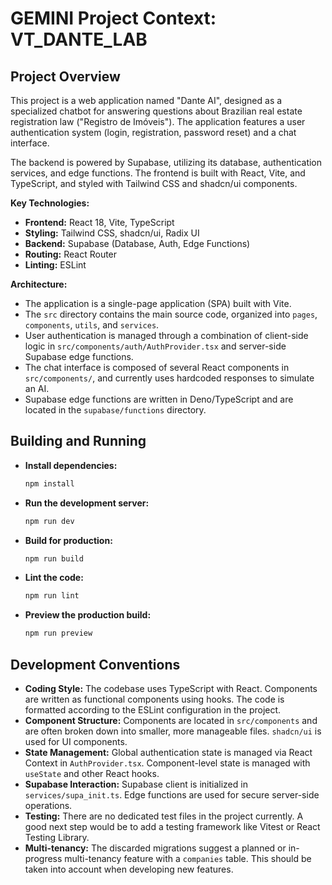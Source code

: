 # GEMINI Project Context: VT_DANTE_LAB

## Project Overview

This project is a web application named "Dante AI", designed as a specialized chatbot for answering questions about Brazilian real estate registration law ("Registro de Imóveis"). The application features a user authentication system (login, registration, password reset) and a chat interface.

The backend is powered by Supabase, utilizing its database, authentication services, and edge functions. The frontend is built with React, Vite, and TypeScript, and styled with Tailwind CSS and shadcn/ui components.

**Key Technologies:**

*   **Frontend:** React 18, Vite, TypeScript
*   **Styling:** Tailwind CSS, shadcn/ui, Radix UI
*   **Backend:** Supabase (Database, Auth, Edge Functions)
*   **Routing:** React Router
*   **Linting:** ESLint

**Architecture:**

*   The application is a single-page application (SPA) built with Vite.
*   The `src` directory contains the main source code, organized into `pages`, `components`, `utils`, and `services`.
*   User authentication is managed through a combination of client-side logic in `src/components/auth/AuthProvider.tsx` and server-side Supabase edge functions.
*   The chat interface is composed of several React components in `src/components/`, and currently uses hardcoded responses to simulate an AI.
*   Supabase edge functions are written in Deno/TypeScript and are located in the `supabase/functions` directory.

## Building and Running

*   **Install dependencies:**
    ```bash
    npm install
    ```

*   **Run the development server:**
    ```bash
    npm run dev
    ```

*   **Build for production:**
    ```bash
    npm run build
    ```

*   **Lint the code:**
    ```bash
    npm run lint
    ```

*   **Preview the production build:**
    ```bash
    npm run preview
    ```

## Development Conventions

*   **Coding Style:** The codebase uses TypeScript with React. Components are written as functional components using hooks. The code is formatted according to the ESLint configuration in the project.
*   **Component Structure:** Components are located in `src/components` and are often broken down into smaller, more manageable files. `shadcn/ui` is used for UI components.
*   **State Management:** Global authentication state is managed via React Context in `AuthProvider.tsx`. Component-level state is managed with `useState` and other React hooks.
*   **Supabase Interaction:** Supabase client is initialized in `services/supa_init.ts`. Edge functions are used for secure server-side operations.
*   **Testing:** There are no dedicated test files in the project currently. A good next step would be to add a testing framework like Vitest or React Testing Library.
*   **Multi-tenancy:** The discarded migrations suggest a planned or in-progress multi-tenancy feature with a `companies` table. This should be taken into account when developing new features.
